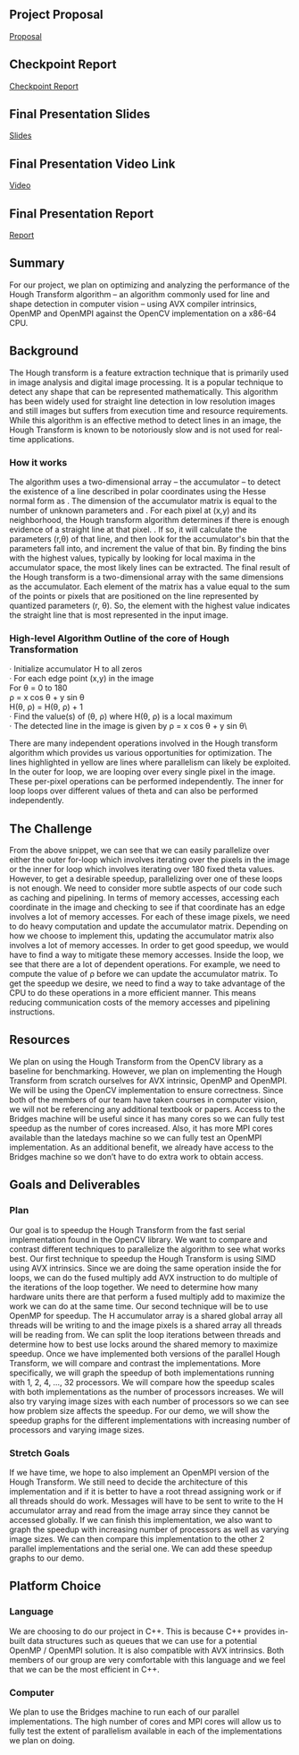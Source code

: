 ## Project Proposal

[Proposal](https://github.com/ishaan66/ishaan66.github.io/blob/main/418%20Project%20Proposal.pdf)

## Checkpoint Report

[Checkpoint Report](https://github.com/ishaan66/ishaan66.github.io/blob/main/418%20Checkpoint%20Report.pdf)

## Final Presentation Slides

[Slides](https://github.com/ishaan66/ishaan66.github.io/blob/main/poster_presentation.pdf)

## Final Presentation Video Link

[Video](https://youtu.be/fW-tslM10s8)

## Final Presentation Report

[Report](https://github.com/ishaan66/ishaan66.github.io/blob/main/final_report.pdf)

## Summary

For our project, we plan on optimizing and analyzing the performance of the Hough Transform
algorithm – an algorithm commonly used for line and shape detection in computer vision – using
AVX compiler intrinsics, OpenMP and OpenMPI against the OpenCV implementation on a
x86-64 CPU.

## Background

The Hough transform is a feature extraction technique that is primarily used in image analysis
and digital image processing. It is a popular technique to detect any shape that can be represented
mathematically. This algorithm has been widely used for straight line detection in low resolution
images and still images but suffers from execution time and resource requirements. While this
algorithm is an effective method to detect lines in an image, the Hough Transform is known to be
notoriously slow and is not used for real-time applications.

### How it works

The algorithm uses a two-dimensional array – the accumulator – to detect the existence of a line
described in polar coordinates using the Hesse normal form as . The dimension of the
accumulator matrix is equal to the number of unknown parameters and . For each pixel at (x,y)
and its neighborhood, the Hough transform algorithm determines if there is enough evidence of a
straight line at that pixel. . If so, it will calculate the parameters (r,θ) of that line, and then look
for the accumulator's bin that the parameters fall into, and increment the value of that bin. By
finding the bins with the highest values, typically by looking for local maxima in the
accumulator space, the most likely lines can be extracted.
The final result of the Hough transform is a two-dimensional array with the same dimensions as
the accumulator. Each element of the matrix has a value equal to the sum of the points or pixels
that are positioned on the line represented by quantized parameters (r, θ). So, the element with
the highest value indicates the straight line that is most represented in the input image.

### High-level Algorithm Outline of the core of Hough Transformation
· Initialize accumulator H to all zeros\
· For each edge point (x,y) in the image\
      For θ = 0 to 180\
          ρ = x cos θ + y sin θ\
          H(θ, ρ) = H(θ, ρ) + 1\
· Find the value(s) of (θ, ρ) where H(θ, ρ) is a local maximum\
· The detected line in the image is given by ρ = x cos θ + y sin θ\

There are many independent operations involved in the Hough transform algorithm which
provides us various opportunities for optimization. The lines highlighted in yellow are lines
where parallelism can likely be exploited. In the outer for loop, we are looping over every single
pixel in the image. These per-pixel operations can be performed independently. The inner for
loop loops over different values of theta and can also be performed independently.

## The Challenge

From the above snippet, we can see that we can easily parallelize over either the outer for-loop
which involves iterating over the pixels in the image or the inner for loop which involves
iterating over 180 fixed theta values. However, to get a desirable speedup, parallelizing over one
of these loops is not enough. We need to consider more subtle aspects of our code such as
caching and pipelining.
In terms of memory accesses, accessing each coordinate in the image and checking to see if that
coordinate has an edge involves a lot of memory accesses. For each of these image pixels, we
need to do heavy computation and update the accumulator matrix. Depending on how we choose
to implement this, updating the accumulator matrix also involves a lot of memory accesses. In
order to get good speedup, we would have to find a way to mitigate these memory accesses.
Inside the loop, we see that there are a lot of dependent operations. For example, we need to
compute the value of ρ before we can update the accumulator matrix. To get the speedup we
desire, we need to find a way to take advantage of the CPU to do these operations in a more
efficient manner. This means reducing communication costs of the memory accesses and
pipelining instructions.

## Resources
We plan on using the Hough Transform from the OpenCV library as a baseline for
benchmarking. However, we plan on implementing the Hough Transform from scratch ourselves
for AVX intrinsic, OpenMP and OpenMPI. We will be using the OpenCV implementation to
ensure correctness. Since both of the members of our team have taken courses in computer
vision, we will not be referencing any additional textbook or papers.
Access to the Bridges machine will be useful since it has many cores so we can fully test
speedup as the number of cores increased. Also, it has more MPI cores available than the
latedays machine so we can fully test an OpenMPI implementation. As an additional benefit, we
already have access to the Bridges machine so we don’t have to do extra work to obtain access.

## Goals and Deliverables

### Plan

Our goal is to speedup the Hough Transform from the fast serial implementation found in the
OpenCV library. We want to compare and contrast different techniques to parallelize the algorithm to see
what works best. Our first technique to speedup the Hough Transform is using SIMD using AVX
intrinsics. Since we are doing the same operation inside the for loops, we can do the fused multiply add
AVX instruction to do multiple of the iterations of the loop together. We need to determine how many
hardware units there are that perform a fused multiply add to maximize the work we can do at the same
time.
Our second technique will be to use OpenMP for speedup. The H accumulator array is a shared global
array all threads will be writing to and the image pixels is a shared array all threads will be reading from.
We can split the loop iterations between threads and determine how to best use locks around the shared
memory to maximize speedup.
Once we have implemented both versions of the parallel Hough Transform, we will compare and contrast
the implementations. More specifically, we will graph the speedup of both implementations running with
1, 2, 4, …, 32 processors. We will compare how the speedup scales with both implementations as the
number of processors increases. We will also try varying image sizes with each number of processors so
we can see how problem size affects the speedup. For our demo, we will show the speedup graphs for the
different implementations with increasing number of processors and varying image sizes.

### Stretch Goals

If we have time, we hope to also implement an OpenMPI version of the Hough Transform. We still need
to decide the architecture of this implementation and if it is better to have a root thread assigning work or
if all threads should do work. Messages will have to be sent to write to the H accumulator array and read
from the image array since they cannot be accessed globally. If we can finish this implementation, we also
want to graph the speedup with increasing number of processors as well as varying image sizes. We can
then compare this implementation to the other 2 parallel implementations and the serial one. We can add
these speedup graphs to our demo.

## Platform Choice

### Language
We are choosing to do our project in C++. This is because C++ provides in-built data structures
such as queues that we can use for a potential OpenMP / OpenMPI solution. It is also compatible
with AVX intrinsics. Both members of our group are very comfortable with this language and we
feel that we can be the most efficient in C++.

### Computer
We plan to use the Bridges machine to run each of our parallel implementations. The high
number of cores and MPI cores will allow us to fully test the extent of parallelism available in
each of the implementations we plan on doing.
